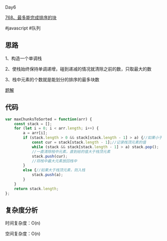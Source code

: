 Day6

[768、最多能完成排序的块](https://leetcode-cn.com/problems/max-chunks-to-make-sorted-ii/)

#javascript #队列
## 思路
1、构造一个单调栈

2、使栈始终保持单调递增，碰到递减的情况就清除之前的数，只取最大的数

3、栈中元素的个数就是能划分的排序的最多块数

[题解](https://leetcode-solution.cn/solutionDetail?type=3&id=6&max_id=2)

## 代码
```javascript
var maxChunksToSorted = function(arr) {
    const stack = [];
    for (let i = 0; i < arr.length; i++) {
        a = arr[i];
        if (stack.length > 0 && stack[stack.length - 1] > a) {//如果小于栈顶元素，则需要融合
            const cur = stack[stack.length - 1];//记录栈顶元素的值
            while (stack && stack[stack.length - 1] > a) stack.pop();
            //一直清除栈中元素，直到给的值大于栈顶元素
            stack.push(cur);
            //将栈中最大元素放回栈中
        }
        else {//如果大于栈顶元素，则入栈
            stack.push(a);
        }
    }
    return stack.length;
};
```
## 复杂度分析
时间复杂度：O(n)

空间复杂度：O(n)

